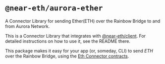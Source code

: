 `@near-eth/aurora-ether`
========================

A Connector Library for sending Ether(ETH) over the Rainbow Bridge to and from Aurora Network.

This is a Connector Library that integrates with [@near-eth/client]. For detailed instructions on how to use it, see the README there.

This package makes it easy for your app (or, someday, CLI) to send *ETH* over the Rainbow Bridge, using the [Eth Connector contracts](https://github.com/aurora-is-near/eth-connector/).

  [@near-eth/client]: https://www.npmjs.com/package/@near-eth/client
